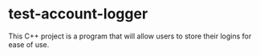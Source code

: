 # test-account-logger
This C++ project is a program that will allow users to store their logins for ease of use. 
